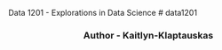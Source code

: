 Data 1201 - Explorations in Data Science # data1201
<h3 align="center">Author - Kaitlyn-Klaptauskas</h3>

